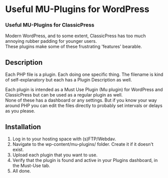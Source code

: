 # Useful MU-Plugins for WordPress
### Useful MU-Plugins for ClassicPress

Modern WordPress, and to some extent, ClassicPress has too much annoying rubber padding for younger users.  
These plugins make some of these frustrating 'features' bearable.

## Description
Each PHP file is a plugin. Each doing one specific thing. The filename is kind of self-explanatory but each has a Plugin Description as well.

Each plugin is intended as a Must Use Plugin (Mu plugin) for WordPress and ClassicPress but can be used as a regular plugin as well.  
None of these has a dashboard or any settings. But if you know your way around PHP you can edit the files directly to probably set intervals or delays as you please.

## Installation
1. Log in to your hosting space with (s)FTP/Webdav.
2. Navigate to the wp-content/mu-plugins/ folder. Create it if it doesn't exist.
3. Upload each plugin that you want to use.
4. Verify that the plugin is found and active in your Plugins dashboard, in the Must-Use tab.
5. All done.

